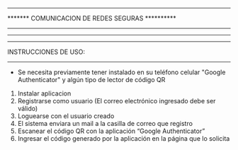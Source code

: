 ************************************************
******* COMUNICACION DE REDES SEGURAS **********
************************************************
************************************************


*******************************
INSTRUCCIONES DE USO:
*******************************

- Se necesita previamente tener instalado en su teléfono celular "Google Authenticator" y algún tipo de lector de código QR

1) Instalar aplicacion
2) Registrarse como usuario (El correo electrónico ingresado debe ser válido)
3) Loguearse con el usuario creado
4) El sistema enviara un mail a la casilla de correo que registro
5) Escanear el código QR con la aplicación “Google Authenticator”
6) Ingresar el código generado por la aplicación en la página que lo solicita


